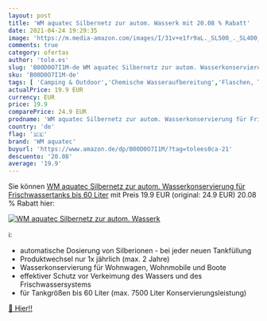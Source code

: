 ```yaml
---
layout: post
title: 'WM aquatec Silbernetz zur autom. Wasserk mit 20.08 % Rabatt'
date: 2021-04-24 19:29:35
image: 'https://m.media-amazon.com/images/I/31v+e1fr9aL._SL500_._SL400_.jpg'
comments: true
category: ofertas
author: 'tole.es'
slug: 'B00D0O7I1M-de WM aquatec Silbernetz zur autom. Wasserkonservierung für...'
sku: 'B00D0O7I1M-de'
tags: [ 'Camping & Outdoor','Chemische Wasseraufbereitung','Flaschen, Trinkbehälter & Filter','Sport','Sport & Freizeit','Sport & Outdoor Aktivitäten, Bekleidung & Ausrüstung','wm aquatec', ]
actualPrice: 19.9 EUR
currency: EUR
price: 19.9
comparePrice: 24.9 EUR
prodname: 'WM aquatec Silbernetz zur autom. Wasserkonservierung für Frischwassertanks bis 60 Liter'
country: 'de'
flag: '🇩🇪'
brand: 'WM aquatec'
buyurl: 'https://www.amazon.de/dp/B00D0O7I1M/?tag=tolees0ca-21'
descuento: '20.08'
average: '19.9'
---
```


Sie können [WM aquatec Silbernetz zur autom. Wasserkonservierung für Frischwassertanks bis 60 Liter](https://www.amazon.de/dp/B00D0O7I1M/?tag=tolees0ca-21) mit Preis 19.9 EUR (original: 24.9 EUR) 20.08 % Rabatt hier:

[![WM aquatec Silbernetz zur autom. Wasserk](https://m.media-amazon.com/images/I/31v+e1fr9aL._SL500_._SL400_.jpg)](https://www.amazon.de/dp/B00D0O7I1M/?tag=tolees0ca-21)

ℹ️:

- automatische Dosierung von Silberionen - bei jeder neuen Tankfüllung
- Produktwechsel nur 1x jährlich (max. 2 Jahre)
- Wasserkonservierung für Wohnwagen, Wohnmobile und Boote
- effektiver Schutz vor Verkeimung des Wassers und des Frischwassersystems
- für Tankgrößen bis 60 Liter (max. 7500 Liter Konservierungsleistung)

[🛒 Hier!!](https://www.amazon.de/dp/B00D0O7I1M/?tag=tolees0ca-21)
